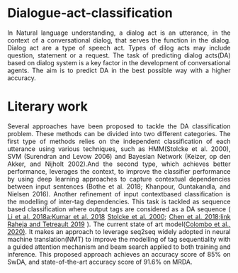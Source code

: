 <h1 align="justify">Dialogue-act-classification</h1>
<p align="justify">In Natural language understanding, a dialog act is an utterance, in the context of a conversational dialog, that serves the function in the dialog. Dialog act are a type of speech act. Types of dilog acts may include question, statement or a request. The task of predicting dialog acts(DA) based on dialog system is a key factor in the development of conversational agents. The aim is to predict DA in the best possible way with a higher accuracy.</p>

<h1 align="justify">Literary work</h1>
<p align="justify">Several approaches have been proposed to tackle the DA classification problem. These methods can be divided into two different categories. The first type of methods relies on the independent classification of each utterance using various techniques, such as HMM(Stolcke et al. 2000), SVM (Surendran and Levow 2006) and Bayesian Network (Keizer, op den Akker, and Nijholt 2002).And the second type, which achieves better performance, leverages the context, to improve the classifier performance by using deep learning approaches to capture contextual dependencies between input sentences (Bothe et al. 2018; Khanpour, Guntakandla, and Nielsen 2016). Another refinement of input contextbased classification is the modelling of inter-tag dependencies. This task is tackled as sequence based classification where output tags are considered as a DA sequence (<a href="https://arxiv.org/abs/1904.08637"> Li et al. 2018a</a>;<a href="https://arxiv.org/abs/1810.09154">Kumar et al. 2018</a>  <a href="https://aclanthology.org/J00-3003/">Stolcke et al. 2000</a>; <a href="https://arxiv.org/abs/1810.09154">Chen et al. 2018</a>;<a href="https://arxiv.org/abs/1904.02594">link Raheja and Tetreault 2019</a> ). The current state of art model(<a href="https://arxiv.org/abs/2002.08801">Colombo et al., 2020)</a>. It makes an approach to leverage seq2seq widely adopted in neural machine translation(NMT) to improve the modelling of tag sequentiality with a guided attention mechanism and beam search applied to both training and inference. This proposed approach achieves an accuracy score of 85% on SwDA, and state-of-the-art accuracy score of 91.6% on MRDA.</p>
